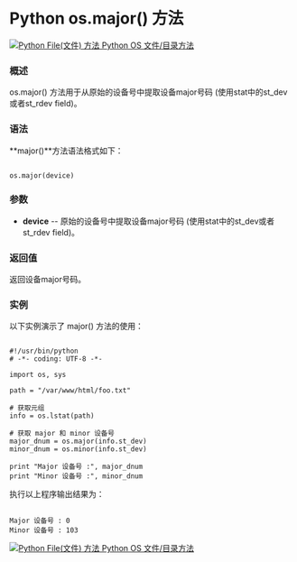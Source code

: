 Python os.major() 方法
====================

 [![Python File(文件) 方法](../images/up.gif)
 Python OS 文件/目录方法](os-file-methods.html)


  ### 概述

 os.major() 方法用于从原始的设备号中提取设备major号码 (使用stat中的st\_dev或者st\_rdev field)。

 ### 语法

 **major()**方法语法格式如下：

 
```

os.major(device)

```

 ### 参数

  * **device** -- 原始的设备号中提取设备major号码 (使用stat中的st\_dev或者st\_rdev field)。


  ### 返回值

 返回设备major号码。

 ### 实例

 以下实例演示了 major() 方法的使用：

 
```

#!/usr/bin/python
# -*- coding: UTF-8 -*-

import os, sys

path = "/var/www/html/foo.txt"

# 获取元组
info = os.lstat(path)

# 获取 major 和 minor 设备号
major_dnum = os.major(info.st_dev)
minor_dnum = os.minor(info.st_dev)

print "Major 设备号 :", major_dnum
print "Minor 设备号 :", minor_dnum

```

 执行以上程序输出结果为：

 
```

Major 设备号 : 0
Minor 设备号 : 103

```

 [![Python File(文件) 方法](../images/up.gif)
 Python OS 文件/目录方法](os-file-methods.html)
